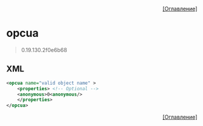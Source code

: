 <p align='right'><a href='index.html'>[Оглавление]</a></p>

# opcua
> 0.19.130.2f0e6b68
## XML
````xml
<opcua name="valid object name" >
	<properties> <!-- Optional -->
	<anonymous>0<anonymous/>
	</properties>
</opcua>
````

<p align='right'><a href='index.html'>[Оглавление]</a></p>

